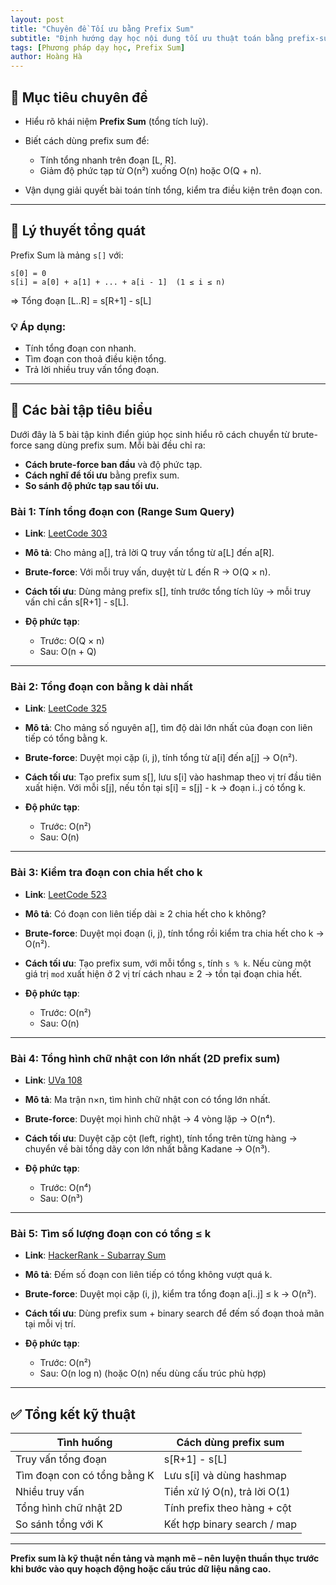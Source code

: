 ```yaml
---
layout: post
title: "Chuyên đề Tối ưu bằng Prefix Sum"
subtitle: "Định hướng dạy học nội dung tối ưu thuật toán bằng prefix-sum"
tags: [Phương pháp dạy học, Prefix Sum]
author: Hoàng Hà
---
```



## 🧠 Mục tiêu chuyên đề

* Hiểu rõ khái niệm **Prefix Sum** (tổng tích luỹ).
* Biết cách dùng prefix sum để:

  * Tính tổng nhanh trên đoạn \[L, R].
  * Giảm độ phức tạp từ O(n²) xuống O(n) hoặc O(Q + n).
* Vận dụng giải quyết bài toán tính tổng, kiểm tra điều kiện trên đoạn con.

---

## 📘 Lý thuyết tổng quát

Prefix Sum là mảng `s[]` với:

```
s[0] = 0
s[i] = a[0] + a[1] + ... + a[i - 1]  (1 ≤ i ≤ n)
```

\=> Tổng đoạn \[L..R] = s\[R+1] - s\[L]

### 💡 Áp dụng:

* Tính tổng đoạn con nhanh.
* Tìm đoạn con thoả điều kiện tổng.
* Trả lời nhiều truy vấn tổng đoạn.

---

## 🧪 Các bài tập tiêu biểu

Dưới đây là 5 bài tập kinh điển giúp học sinh hiểu rõ cách chuyển từ brute-force sang dùng prefix sum. Mỗi bài đều chỉ ra:

* **Cách brute-force ban đầu** và độ phức tạp.
* **Cách nghĩ để tối ưu** bằng prefix sum.
* **So sánh độ phức tạp sau tối ưu.**

### Bài 1: Tính tổng đoạn con (Range Sum Query)

* **Link**: [LeetCode 303](https://leetcode.com/problems/range-sum-query-immutable/)
* **Mô tả**: Cho mảng a\[], trả lời Q truy vấn tổng từ a\[L] đến a\[R].
* **Brute-force**: Với mỗi truy vấn, duyệt từ L đến R → O(Q × n).
* **Cách tối ưu**: Dùng mảng prefix s\[], tính trước tổng tích lũy → mỗi truy vấn chỉ cần s\[R+1] - s\[L].
* **Độ phức tạp**:

  * Trước: O(Q × n)
  * Sau: O(n + Q)

---

### Bài 2: Tổng đoạn con bằng k dài nhất

* **Link**: [LeetCode 325](https://leetcode.com/problems/maximum-size-subarray-sum-equals-k/)
* **Mô tả**: Cho mảng số nguyên a\[], tìm độ dài lớn nhất của đoạn con liên tiếp có tổng bằng k.
* **Brute-force**: Duyệt mọi cặp (i, j), tính tổng từ a\[i] đến a\[j] → O(n²).
* **Cách tối ưu**: Tạo prefix sum s\[], lưu s\[i] vào hashmap theo vị trí đầu tiên xuất hiện. Với mỗi s\[j], nếu tồn tại s\[i] = s\[j] - k → đoạn i..j có tổng k.
* **Độ phức tạp**:

  * Trước: O(n²)
  * Sau: O(n)

---

### Bài 3: Kiểm tra đoạn con chia hết cho k

* **Link**: [LeetCode 523](https://leetcode.com/problems/continuous-subarray-sum/)
* **Mô tả**: Có đoạn con liên tiếp dài ≥ 2 chia hết cho k không?
* **Brute-force**: Duyệt mọi đoạn (i, j), tính tổng rồi kiểm tra chia hết cho k → O(n²).
* **Cách tối ưu**: Tạo prefix sum, với mỗi tổng `s`, tính `s % k`. Nếu cùng một giá trị `mod` xuất hiện ở 2 vị trí cách nhau ≥ 2 → tồn tại đoạn chia hết.
* **Độ phức tạp**:

  * Trước: O(n²)
  * Sau: O(n)

---

### Bài 4: Tổng hình chữ nhật con lớn nhất (2D prefix sum)

* **Link**: [UVa 108](https://onlinejudge.org/external/1/108.pdf)
* **Mô tả**: Ma trận n×n, tìm hình chữ nhật con có tổng lớn nhất.
* **Brute-force**: Duyệt mọi hình chữ nhật → 4 vòng lặp → O(n⁴).
* **Cách tối ưu**: Duyệt cặp cột (left, right), tính tổng trên từng hàng → chuyển về bài tổng dãy con lớn nhất bằng Kadane → O(n³).
* **Độ phức tạp**:

  * Trước: O(n⁴)
  * Sau: O(n³)

---

### Bài 5: Tìm số lượng đoạn con có tổng ≤ k

* **Link**: [HackerRank - Subarray Sum](https://www.hackerrank.com/challenges/subarray-sum/problem)
* **Mô tả**: Đếm số đoạn con liên tiếp có tổng không vượt quá k.
* **Brute-force**: Duyệt mọi cặp (i, j), kiểm tra tổng đoạn a\[i..j] ≤ k → O(n²).
* **Cách tối ưu**: Dùng prefix sum + binary search để đếm số đoạn thoả mãn tại mỗi vị trí.
* **Độ phức tạp**:

  * Trước: O(n²)
  * Sau: O(n log n) (hoặc O(n) nếu dùng cấu trúc phù hợp)

---

## ✅ Tổng kết kỹ thuật

| Tình huống                  | Cách dùng prefix sum          |
| --------------------------- | ----------------------------- |
| Truy vấn tổng đoạn          | s\[R+1] - s\[L]               |
| Tìm đoạn con có tổng bằng K | Lưu s\[i] và dùng hashmap     |
| Nhiều truy vấn              | Tiền xử lý O(n), trả lời O(1) |
| Tổng hình chữ nhật 2D       | Tính prefix theo hàng + cột   |
| So sánh tổng với K          | Kết hợp binary search / map   |

---

**Prefix sum là kỹ thuật nền tảng và mạnh mẽ – nên luyện thuần thục trước khi bước vào quy hoạch động hoặc cấu trúc dữ liệu nâng cao.**
